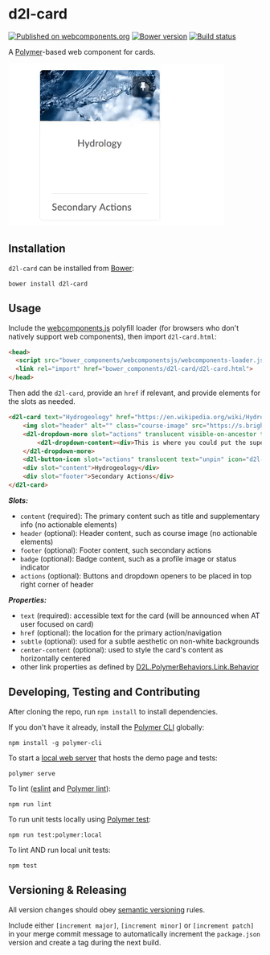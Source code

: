 # d2l-card
[![Published on webcomponents.org](https://img.shields.io/badge/webcomponents.org-published-blue.svg)](https://www.webcomponents.org/element/BrightspaceUI/card)
[![Bower version][bower-image]][bower-url]
[![Build status][ci-image]][ci-url]

A [Polymer](https://www.polymer-project.org/)-based web component for cards.

<img src="/screenshots/d2l-card.gif?raw=true">

## Installation

`d2l-card` can be installed from [Bower][bower-url]:
```shell
bower install d2l-card
```

## Usage

Include the [webcomponents.js](http://webcomponents.org/polyfills/) polyfill loader (for browsers who don't natively support web components), then import `d2l-card.html`:

```html
<head>
  <script src="bower_components/webcomponentsjs/webcomponents-loader.js"></script>
  <link rel="import" href="bower_components/d2l-card/d2l-card.html">
</head>
```

Then add the `d2l-card`, provide an `href` if relevant, and provide elements for the slots as needed.

<!---
```
<custom-element-demo>
  <template>
    <script src="../webcomponentsjs/webcomponents-loader.js"></script>
    <link rel="import" href="../d2l-typography/d2l-typography.html">
    <link rel="import" href="d2l-card.html">
    <link rel="import" href="../d2l-dropdown/d2l-dropdown-more.html">
    <link rel="import" href="../d2l-dropdown/d2l-dropdown-content.html">
    <link rel="import" href="../d2l-button/d2l-button-icon.html">
    <custom-style include="d2l-typography">
      <style is="custom-style" include="d2l-typography"></style>
    </custom-style>
    <style>
      html {
        font-size: 20px;
        font-family: 'Lato', 'Lucida Sans Unicode', 'Lucida Grande', sans-serif;
      }
      d2l-card {
        height: 300px;
        width: 240px;
      }
      .course-image {
        display: block;
        width: 100%;
      }
    </style>
    <next-code-block></next-code-block>
  </template>
</custom-element-demo>
```
-->
```html
<d2l-card text="Hydrogeology" href="https://en.wikipedia.org/wiki/Hydrogeology">
	<img slot="header" alt="" class="course-image" src="https://s.brightspace.com/course-images/images/38e839b1-37fa-470c-8830-b189ce4ae134/tile-high-density-max-size.jpg" />
	<d2l-dropdown-more slot="actions" translucent visible-on-ancestor text="Open!">
		<d2l-dropdown-content><div>This is where you could put the super cool features for your card!</div><br><div>As with all d2l-dropdowns, you can choose between a generic dropdown container, or a menu specific one.</div></d2l-dropdown-content>
	</d2l-dropdown-more>
	<d2l-button-icon slot="actions" translucent text="unpin" icon="d2l-tier1:pin-filled"></d2l-button-icon>
	<div slot="content">Hydrogeology</div>
	<div slot="footer">Secondary Actions</div>
</d2l-card>
```

***Slots:***

* `content` (required): The primary content such as title and supplementary info (no actionable elements)
* `header` (optional): Header content, such as course image (no actionable elements)
* `footer` (optional): Footer content, such secondary actions
* `badge` (optional): Badge content, such as a profile image or status indicator
* `actions` (optional): Buttons and dropdown openers to be placed in top right corner of header

***Properties:***

* `text` (required): accessible text for the card (will be announced when AT user focused on card)
* `href` (optional): the location for the primary action/navigation
* `subtle` (optional): used for a subtle aesthetic on non-white backgrounds
* `center-content` (optional): used to style the card's content as horizontally centered
* other link properties as defined by [D2L.PolymerBehaviors.Link.Behavior](https://github.com/BrightspaceUI/link/blob/master/d2l-link-behavior.html)

## Developing, Testing and Contributing

After cloning the repo, run `npm install` to install dependencies.

If you don't have it already, install the [Polymer CLI](https://www.polymer-project.org/3.0/docs/tools/polymer-cli) globally:

```shell
npm install -g polymer-cli
```

To start a [local web server](https://www.polymer-project.org/3.0/docs/tools/polymer-cli-commands#serve) that hosts the demo page and tests:

```shell
polymer serve
```

To lint ([eslint](http://eslint.org/) and [Polymer lint](https://www.polymer-project.org/3.0/docs/tools/polymer-cli-commands#lint)):

```shell
npm run lint
```

To run unit tests locally using [Polymer test](https://www.polymer-project.org/3.0/docs/tools/polymer-cli-commands#tests):

```shell
npm run test:polymer:local
```

To lint AND run local unit tests:

```shell
npm test
```

[bower-url]: http://bower.io/search/?q=d2l-card
[bower-image]: https://badge.fury.io/bo/d2l-card.svg
[ci-url]: https://travis-ci.com/BrightspaceUI/card
[ci-image]: https://travis-ci.com/BrightspaceUI/card.svg?branch=master

## Versioning & Releasing

All version changes should obey [semantic versioning](https://semver.org/) rules.

Include either `[increment major]`, `[increment minor]` or `[increment patch]` in your merge commit message to automatically increment the `package.json` version and create a tag during the next build.
